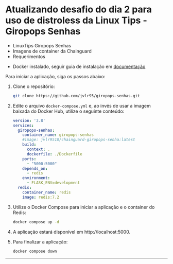 # Atualizando desafio do dia 2 para uso de distroless da Linux Tips - Giropops Senhas
* LinuxTips Giropops Senhas
* Imagens de container da Chainguard
* Requerimentos
- Docker instalado, seguir guia de instalação em [documentação](https://docs.docker.com/engine/install/)

Para iniciar a aplicação, siga os passos abaixo:

1. Clone o repositório:
   ```bash
   git clone https://github.com/jvlr95/giropops-senhas.git
   ```

2. Edite o arquivo `docker-compose.yml` e, ao invés de usar a imagem baixada do Docker Hub, utilize o seguinte conteúdo:
   ```yaml
   version: '3.8'
   services:
     giropops-senhas:
       container_name: giropops-senhas
       #image: jvlr9510/chainguard-giropops-senha:latest
       build:
         context: .
         dockerfile: ./Dockerfile
       ports:
         - "5000:5000"
       depends_on:
         - redis
       environment:
         - FLASK_ENV=development
     redis:
       container_name: redis    
       image: redis:7.2
   ```

3. Utilize o Docker Compose para iniciar a aplicação e o container do Redis:
    ```bash
    docker compose up -d
    ```

4. A aplicação estará disponível em http://localhost:5000.

5. Para finalizar a aplicação:
    ```bash
    docker compose down
    ```

---

